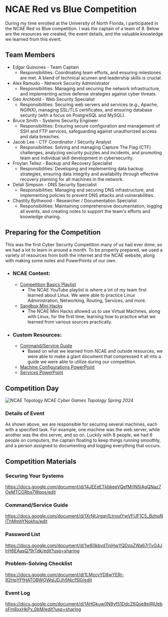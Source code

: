 # NCAE Red vs Blue Competition
During my time enrolled at the University of North Florida, I participated in the NCAE Red vs Blue competition. I was the captain of a team of 8. Below are the resources we created, the event details, and the valuable knowledge we learned from this event. 
## Team Members
- Edgar Quinones - Team Captain
  - Responsibilities: Coordinating team efforts, and ensuring milestones are met. A blend of technical acumen and leadership skills is crucial.
- Alex Ramudo - Network Security Administrator
   - Responsibilities: Managing and securing the network infrastructure, and implementing active defense strategies against cyber threats.
- Geo Archbold - Web Security Specialist
   - Responsibilities: Securing web servers and services (e.g., Apache, NGINX), managing SSL/TLS certificates, and ensuring database security (with a focus on PostgreSQL and MySQL).
- Bruce Smith - Systems Security Engineer
   - Responsibilities: Ensuring secure configuration and management of SSH and FTP services, safeguarding against unauthorized access and data breaches.
- Jacob Lee - CTF Coordinator / Security Analyst
   - Responsibilities: Solving and managing Capture The Flag (CTF) challenges, analyzing security puzzles and incidents, and promoting team and individual skill development in cybersecurity.
- Froylan Tellez - Backup and Recovery Specialist
   - Responsibilities: Developing and implementing data backup strategies, ensuring data integrity and availability through effective recovery planning for all machines in the network.
- Delali Simpson - DNS Security Specialist
   - Responsibilities: Managing and securing DNS infrastructure, and implementing policies to prevent DNS attacks and vulnerabilities.
- Chastity Bythwood - Researcher / Documentation Specialist
   - Responsibilities: Maintaining comprehensive documentation, logging all events, and creating notes to support the team's efforts and knowledge sharing.

## Preparing for the Competition
This was the first Cyber Security Competition many of us had ever done, so we had a lot to learn in around a month. To be properly prepared, we used a variety of resources from both the internet and the NCAE website, along with making some notes and PowerPoints of our own.
- ### NCAE Content:
  - [Competition Basics Playlist](https://www.youtube.com/playlist?list=PLqux0fXsj7x3WYm6ZWuJnGC1rXQZ1018M)
    - The NCAE YouTube playlist is where a lot of my team first learned about Linux. We were able to practice Linux Administration, Networking, Routing, Services, and more. 
  - [Sandbox Mini Hacks](https://ui.sandbox.ncaecybergames.org/challenges)
    - The NCAE Mini Hacks allowed us to use Virtual Machines, along with Linux, for the first time, learning how to practice what we learned from various sources practically.
- ### Custom Resources:
  - [Command/Service Guide](https://docs.google.com/document/d/1XrNtJrgqn1LtroutYwVFUF1C5_BzhqNlThMmhYNokhs/edit)
    - Based on what we learned from NCAE and outside resources, we were able to make a giant document that compressed it all into a guide we were able to utilize during our competition. 
  - [Machine Configurations PowerPoint](https://docs.google.com/presentation/d/1HY_xXdgQ_eW-o6xLOcfd6rAkXAa1gjCJcTXOj9kxfWo/edit#slide=id.p)
  - [Services PowerPoint](https://docs.google.com/presentation/d/16uhRGiZ3PHtEOM4jL6XqZ3qbtVnyW7YOP8q47wwn5VQ/edit#slide=id.p)
## Competition Day
![NCAE Topology](https://ncaecybergames.org/_app/immutable/assets/topology.d995562d.png "NCAE Topology")
_NCAE Cyber Games Topology Spring 2024_
### Details of Event
As shown above, we are responsible for securing several machines, each with a specified task. For example, one machine was the web server, while another was the dns server, and so on. Luckily with 8 people, we had 6 people on computers, the captain floating to keep things running smoothly, and a person assigned to documenting and logging everything that occurs.  


















## Competition Materials
### Securing Your Systems 
https://docs.google.com/document/d/14JEEeETkbkeeVQefMrlN5IAqQNaz7OeMTCORbs7Wqos/edit
### Command/Service Guide
https://docs.google.com/document/d/1XrNtJrgqn1LtroutYwVFUF1C5_BzhqNlThMmhYNokhs/edit
### Password List
https://docs.google.com/document/d/1w60kbvdTnjHwYQDzpZWa67rTvG4JlrH6EAasQ79rTdk/edit?usp=sharing
### Problem-Solving Checklist 
https://docs.google.com/document/d/1LMzcyYD8wYERr-92HqYFfHATOBWOWqIJDJh5Njcf5l0/edit
### Event Log
https://docs.google.com/document/d/1AHGkuw0N9yf51DdcZ6Qse8eiRjUeboFm8xxHkPv_0bM/edit?usp=sharing
